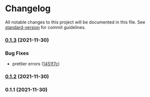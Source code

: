 # Changelog

All notable changes to this project will be documented in this file. See [standard-version](https://github.com/conventional-changelog/standard-version) for commit guidelines.

### [0.1.3](https://github.com/RazvanRauta/work-from-home/compare/v0.1.2...v0.1.3) (2021-11-30)


### Bug Fixes

* prettier errors ([1451f7c](https://github.com/RazvanRauta/work-from-home/commit/1451f7cce6d8bf155065ac25d5cc63b553a515b8))

### [0.1.2](https://github.com/RazvanRauta/work-from-home/compare/v0.1.1...v0.1.2) (2021-11-30)

### 0.1.1 (2021-11-30)
